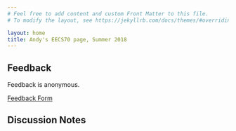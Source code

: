 ```yaml
---
# Feel free to add content and custom Front Matter to this file.
# To modify the layout, see https://jekyllrb.com/docs/themes/#overriding-theme-defaults

layout: home
title: Andy's EECS70 page, Summer 2018
---
```


## Feedback

Feedback is anonymous.

[Feedback Form](https://goo.gl/forms/9Wp44hzwz2Z8V7DI2)

## Discussion Notes
